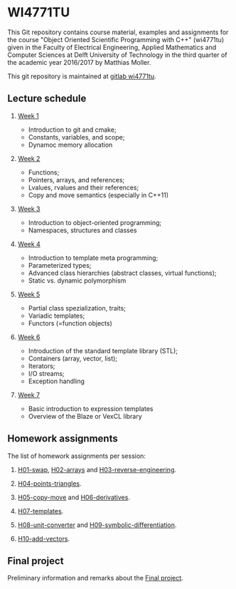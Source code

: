 WI4771TU
========

This Git repository contains course material, examples and assignments
for the course "Object Oriented Scientific Programming with C++"
(wi4771tu) given in the Faculty of Electrical Engineering, Applied
Mathematics and Computer Sciences at Delft University of Technology in
the third quarter of the academic year 2016/2017 by Matthias Moller.

This git repository is maintained at [gitlab wi4771tu].

Lecture schedule
----------------

1.   [Week 1](slides/week1.pdf)
     -   Introduction to git and cmake;
     -   Constants, variables, and scope;
     -   Dynamoc memory allocation

2.   [Week 2](slides/week2.pdf)
     -   Functions;
     -   Pointers, arrays, and references;
     -   Lvalues, rvalues and their references;
     -   Copy and move semantics (especially in C++11)
   
3.   [Week 3](slides/week3.pdf)
     -   Introduction to object-oriented programming;
     -   Namespaces, structures and classes
   
4.   [Week 4](slides/week4.pdf)
     -   Introduction to template meta programming;
     -   Parameterized types;
     -   Advanced class hierarchies (abstract classes, virtual functions);
     -   Static vs. dynamic polymorphism
   
5.   [Week 5](slides/week5.pdf)
     -   Partial class spezialization, traits;
     -   Variadic templates;
     -   Functors (=function objects)
   
6.   [Week 6](slides/week6.pdf)
     -   Introduction of the standard template library (STL);
     -   Containers (array, vector, list);
     -   Iterators;
     -   I/O streams;
     -   Exception handling
   
7.   [Week 7](slides/week7.pdf)
     -   Basic introduction to expression templates
     -   Overview of the Blaze or VexCL library

Homework assignments
--------------------

The list of homework assignments per session:

1.  [H01-swap], [H02-arrays] and [H03-reverse-engineering].

2.  [H04-points-triangles].

3.  [H05-copy-move] and [H06-derivatives].

4.  [H07-templates].

5.  [H08-unit-converter] and [H09-symbolic-differentiation].

6.  [H10-add-vectors].

Final project
-------------

Preliminary information and remarks about the [Final project].


[gitlab wi4771tu]: https://gitlab.com/mmoelle1/wi4771tu.2016.git
[H01-swap]: H01-swap/
[H02-arrays]: H02-arrays/
[H03-reverse-engineering]: H03-reverse-engineering/
[H04-points-triangles]: H04-points-triangles/
[H05-copy-move]: H05-copy-move/
[H06-derivatives]: H06-derivatives/
[H07-templates]: H07-templates/
[H08-unit-converter]: H08-unit-converter/
[H09-symbolic-differentiation]: H09-symbolic-differentiation/
[H10-add-vectors]: H10-add-vectors/

[Final project]: Final-project/

